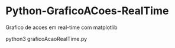 # Python-GraficoACoes-RealTime
Grafico de acoes em real-time com matplotlib

python3 graficoAcaoRealTime.py

